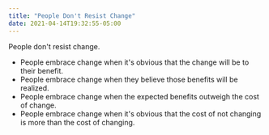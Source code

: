 ```yaml
---
title: "People Don't Resist Change"
date: 2021-04-14T19:32:55-05:00
---
```


People don't resist change.

* People embrace change when it's obvious that the change will be to their benefit.
* People embrace change when they believe those benefits will be realized.
* People embrace change when the expected benefits outweigh the cost of change.
* People embrace change when it's obvious that the cost of not changing is more than the cost of changing.
